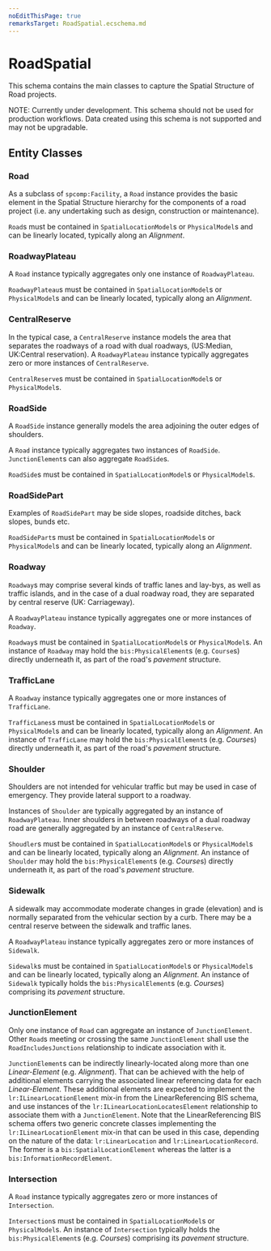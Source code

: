 ```yaml
---
noEditThisPage: true
remarksTarget: RoadSpatial.ecschema.md
---
```


# RoadSpatial

This schema contains the main classes to capture the Spatial Structure of Road projects.

NOTE: Currently under development. This schema should not be used for production workflows. Data created using this schema is not supported and may not be upgradable.

## Entity Classes

### Road

As a subclass of `spcomp:Facility`, a `Road` instance provides the basic element in the Spatial Structure hierarchy for the components of a road project (i.e. any undertaking such as design, construction or maintenance).

`Road`s must be contained in `SpatialLocationModel`s or `PhysicalModel`s and can be linearly located, typically along an *Alignment*.

### RoadwayPlateau

A `Road` instance typically aggregates only one instance of `RoadwayPlateau`.

`RoadwayPlateau`s must be contained in `SpatialLocationModel`s or `PhysicalModel`s and can be linearly located, typically along an *Alignment*.

### CentralReserve

In the typical case, a `CentralReserve` instance models the area that separates the roadways of a road with dual roadways, (US:Median, UK:Central reservation). A `RoadwayPlateau` instance typically aggregates zero or more instances of `CentralReserve`.

`CentralReserve`s must be contained in `SpatialLocationModel`s or `PhysicalModel`s.

### RoadSide

A `RoadSide` instance generally models the area adjoining the outer edges of shoulders.

A `Road` instance typically aggregates two instances of `RoadSide`. `JunctionElement`s can also aggregate `RoadSide`s.

`RoadSide`s must be contained in `SpatialLocationModel`s or `PhysicalModel`s.

### RoadSidePart

Examples of `RoadSidePart` may be side slopes, roadside ditches, back slopes, bunds etc.

`RoadSidePart`s must be contained in `SpatialLocationModel`s or `PhysicalModel`s and can be linearly located, typically along an *Alignment*.

### Roadway

`Roadway`s may comprise several kinds of traffic lanes and lay-bys, as well as traffic islands, and in the case of a dual roadway road, they are separated by central reserve (UK: Carriageway).

A `RoadwayPlateau` instance typically aggregates one or more instances of `Roadway`.

`Roadway`s must be contained in `SpatialLocationModel`s or `PhysicalModel`s. An instance of `Roadway` may hold the `bis:PhysicalElement`s (e.g. `Course`s) directly underneath it, as part of the road's *pavement* structure.

### TrafficLane

A `Roadway` instance typically aggregates one or more instances of `TrafficLane`.

`TrafficLanes`s must be contained in `SpatialLocationModel`s or `PhysicalModel`s and can be linearly located, typically along an *Alignment*. An instance of `TrafficLane` may hold the `bis:PhysicalElement`s (e.g. *Course*s) directly underneath it, as part of the road's *pavement* structure.

### Shoulder

Shoulders are not intended for vehicular traffic but may be used in case of emergency. They provide lateral support to a roadway.

Instances of `Shoulder` are typically aggregated by an instance of `RoadwayPlateau`. Inner shoulders in between roadways of a dual roadway road are generally aggregated by an instance of `CentralReserve`.

`Shoudler`s must be contained in `SpatialLocationModel`s or `PhysicalModel`s and can be linearly located, typically along an *Alignment*. An instance of `Shoulder` may hold the `bis:PhysicalElement`s (e.g. *Course*s) directly underneath it, as part of the road's *pavement* structure.

### Sidewalk

A sidewalk may accommodate moderate changes in grade (elevation) and is normally separated from the vehicular section by a curb. There may be a central reserve between the sidewalk and traffic lanes.

A `RoadwayPlateau` instance typically aggregates zero or more instances of `Sidewalk`.

`Sidewalk`s must be contained in `SpatialLocationModel`s or `PhysicalModel`s and can be linearly located, typically along an *Alignment*. An instance of `Sidewalk` typically holds the `bis:PhysicalElement`s (e.g. *Course*s) comprising its *pavement* structure.

### JunctionElement

Only one instance of `Road` can aggregate an instance of `JunctionElement`. Other `Road`s meeting or crossing the same `JunctionElement` shall use the `RoadIncludesJunctions` relationship to indicate association with it.

`JunctionElement`s can be indirectly linearly-located along more than one *Linear-Element* (e.g. *Alignment*). That can be achieved with the help of additional elements carrying the associated linear referencing data for each *Linear-Element*. These additional elements are expected to implement the `lr:ILinearLocationElement` mix-in from the LinearReferencing BIS schema, and use instances of the `lr:ILinearLocationLocatesElement` relationship to associate them with a `JunctionElement`. Note that the LinearReferencing BIS schema offers two generic concrete classes implementing the `lr:ILinearLocationElement` mix-in that can be used in this case, depending on the nature of the data: `lr:LinearLocation` and `lr:LinearLocationRecord`. The former is a `bis:SpatialLocationElement` whereas the latter is a `bis:InformationRecordElement`.

### Intersection

A `Road` instance typically aggregates zero or more instances of `Intersection`. 

`Intersection`s must be contained in `SpatialLocationModel`s or `PhysicalModel`s. An instance of `Intersection` typically holds the `bis:PhysicalElement`s (e.g. *Course*s) comprising its *pavement* structure.